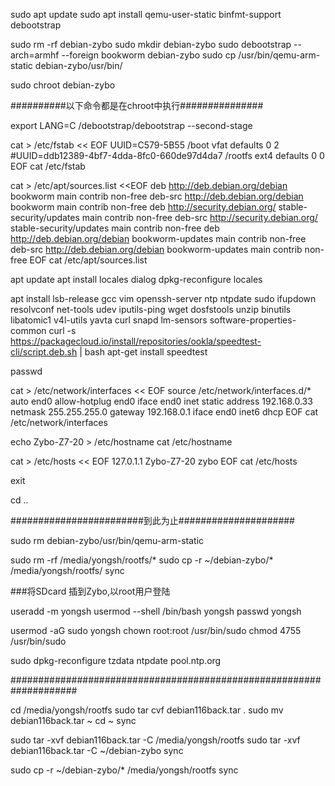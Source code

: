 

sudo apt update
sudo apt install qemu-user-static binfmt-support debootstrap


sudo rm -rf debian-zybo
sudo mkdir debian-zybo
sudo debootstrap --arch=armhf --foreign bookworm debian-zybo
sudo cp /usr/bin/qemu-arm-static debian-zybo/usr/bin/


sudo chroot debian-zybo


##########以下命令都是在chroot中执行###############

export LANG=C
/debootstrap/debootstrap --second-stage

cat > /etc/fstab << EOF
UUID=C579-5B55  /boot  vfat    defaults    0   2
#UUID=ddb12389-4bf7-4dda-8fc0-660de97d4da7 /rootfs ext4  defaults  0 0
EOF
cat /etc/fstab 

cat  > /etc/apt/sources.list <<EOF
deb http://deb.debian.org/debian bookworm main contrib non-free
deb-src http://deb.debian.org/debian bookworm main contrib non-free
deb http://security.debian.org/ stable-security/updates main contrib non-free
deb-src http://security.debian.org/ stable-security/updates main contrib non-free
deb http://deb.debian.org/debian bookworm-updates main contrib non-free
deb-src http://deb.debian.org/debian bookworm-updates main contrib non-free
EOF
cat  /etc/apt/sources.list


apt update
apt install locales dialog
dpkg-reconfigure locales

apt install lsb-release gcc vim openssh-server ntp ntpdate sudo ifupdown resolvconf net-tools udev iputils-ping wget dosfstools unzip binutils libatomic1 v4l-utils yavta curl snapd  lm-sensors software-properties-common
curl -s https://packagecloud.io/install/repositories/ookla/speedtest-cli/script.deb.sh |  bash
apt-get install speedtest

passwd

cat > /etc/network/interfaces << EOF
source /etc/network/interfaces.d/*
auto end0
allow-hotplug end0
iface end0 inet static
  address 192.168.0.33
  netmask 255.255.255.0
  gateway 192.168.0.1
iface end0 inet6 dhcp
EOF
cat  /etc/network/interfaces 


echo Zybo-Z7-20 > /etc/hostname
cat /etc/hostname

cat >  /etc/hosts << EOF
127.0.1.1 Zybo-Z7-20 zybo
EOF
cat   /etc/hosts 


exit

cd ..

########################到此为止#####################

sudo rm debian-zybo/usr/bin/qemu-arm-static

sudo rm -rf /media/yongsh/rootfs/*
sudo cp -r ~/debian-zybo/* /media/yongsh/rootfs/ 
sync



###将SDcard 插到Zybo,以root用户登陆


useradd -m yongsh
usermod --shell /bin/bash yongsh
passwd yongsh


usermod -aG sudo yongsh
chown root:root /usr/bin/sudo
chmod 4755 /usr/bin/sudo

sudo dpkg-reconfigure tzdata
ntpdate  pool.ntp.org

####################################################################


cd /media/yongsh/rootfs
sudo tar cvf debian116back.tar .
sudo mv debian116back.tar ~
cd ~
sync


sudo tar -xvf debian116back.tar -C /media/yongsh/rootfs
sudo tar -xvf debian116back.tar -C ~/debian-zybo
sync 

sudo cp -r ~/debian-zybo/* /media/yongsh/rootfs
sync